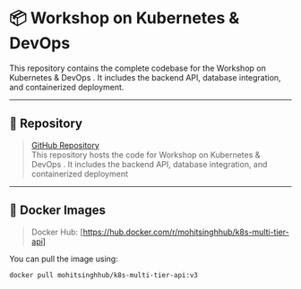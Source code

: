 # 📦 Workshop on Kubernetes & DevOps

This repository contains the complete codebase for the Workshop on Kubernetes & DevOps
. It includes the backend API, database integration, and containerized deployment.

---

## 🔗 Repository

> [GitHub Repository](https://github.com/mohitsinghgit02/NAGP_Workshop_Kubernetes_DevOps.git)  
This repository hosts the code for Workshop on Kubernetes & DevOps
. It includes the backend API, database integration, and containerized deployment

---

## 🐳 Docker Images

> Docker Hub: [https://hub.docker.com/r/mohitsinghhub/k8s-multi-tier-api]

You can pull the image using:

```bash
docker pull mohitsinghhub/k8s-multi-tier-api:v3
